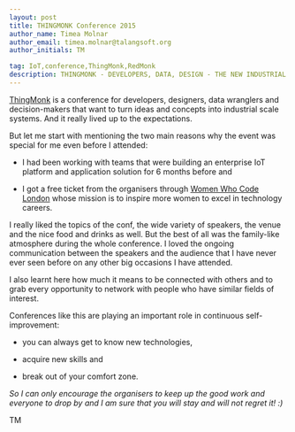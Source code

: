 ```yaml
---
layout: post
title: THINGMONK Conference 2015
author_name: Timea Molnar
author_email: timea.molnar@talangsoft.org
author_initials: TM

tag: IoT,conference,ThingMonk,RedMonk
description: THINGMONK - DEVELOPERS, DATA, DESIGN - THE NEW INDUSTRIAL
---
```

<a href="http://www.thingmonk.com/" target="_blank">ThingMonk</a> is a conference for developers, designers, data wranglers and decision-makers that want to turn
ideas and concepts into industrial scale systems. And it really lived up to the expectations.

But let me start with mentioning the two main reasons why the event was special for me even before I attended:

- I had been working with teams that were building an enterprise IoT platform and application solution for 6 months before and

- I got a free ticket from the organisers through <a href="https://www.womenwhocode.com/london" target="_blank">Women Who Code London</a> whose mission
is to inspire more women to excel in technology careers.

I really liked the topics of the conf, the wide variety of speakers, the venue and the nice food and drinks as well. But the best of
all was the family-like atmosphere during the whole conference. I loved the ongoing communication between the speakers and the audience
that I have never ever seen before on any other big occasions I have attended.

I also learnt here how much it means to be connected with others and to grab every opportunity to network with people
who have similar fields of interest.

Conferences like this are playing an important role in continuous self-improvement:

* you can always get to know new technologies,

* acquire new skills and

* break out of your comfort zone.

*So I can only encourage the organisers to keep up the good work and everyone to drop by and I am sure that you will stay and will not regret it! :)*

TM








